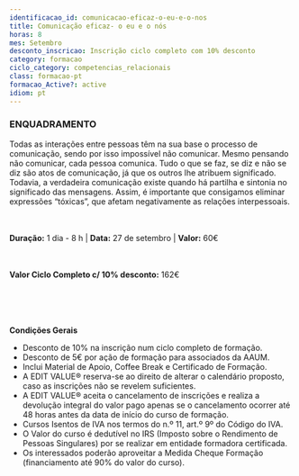```yaml
---
identificacao_id: comunicacao-eficaz-o-eu-e-o-nos
title: Comunicação eficaz- o eu e o nós
horas: 8
mes: Setembro
desconto_inscricao: Inscrição ciclo completo com 10% desconto
category: formacao
ciclo_category: competencias_relacionais
class: formacao-pt
formacao_Active?: active
idiom: pt
---
```



### **ENQUADRAMENTO**
Todas as interações entre pessoas têm na sua base o processo de comunicação, sendo por isso impossível não comunicar. Mesmo pensando não comunicar, cada pessoa comunica. Tudo o que se faz, se diz e não se diz são atos de comunicação, já que os outros lhe atribuem significado. Todavia, a verdadeira comunicação existe quando há partilha e sintonia no significado das mensagens. Assim, é importante que consigamos eliminar expressões “tóxicas”, que afetam negativamente as relações interpessoais.<br><br><br>

 

**Duração:** 1 dia - 8 h | **Data:** 27 de setembro | **Valor:** 60€<br><br><br>

 

**Valor Ciclo Completo c/ 10% desconto:** 162€<br><br><br><br><br>

**Condições Gerais**

+ Desconto de 10% na inscrição num ciclo completo de formação.
+ Desconto de 5€ por ação de formação para associados da AAUM.
+ Inclui Material de Apoio, Coffee Break e Certificado de Formação.
+ A EDIT VALUE® reserva-se ao direito de alterar o calendário proposto, caso as inscrições não se revelem suficientes.
+ A EDIT VALUE® aceita o cancelamento de inscrições e realiza a devolução integral do valor pago apenas se o cancelamento ocorrer até 48 horas antes da data de início do curso de formação.
+ Cursos Isentos de IVA nos termos do n.º 11, art.º 9º do Código do IVA.
+ O Valor do curso é dedutível no IRS (Imposto sobre o Rendimento de Pessoas Singulares) por se realizar em entidade formadora certificada.
+ Os interessados poderão aproveitar a Medida Cheque Formação (financiamento até 90% do valor do curso).